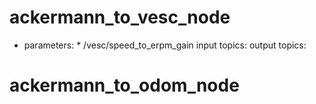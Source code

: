# ackermann_to_vesc_node
* parameters: * /vesc/speed_to_erpm_gain
input topics: 
output topics:  

# ackermann_to_odom_node

